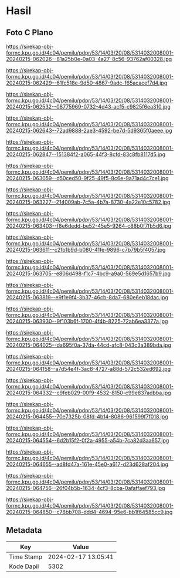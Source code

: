 # Hasil

## Foto C Plano

https://sirekap-obj-formc.kpu.go.id/4c04/pemilu/pdpr/53/14/03/20/08/5314032008001-20240215-062026--81a25b0e-0a03-4a27-8c56-93762af00328.jpg

https://sirekap-obj-formc.kpu.go.id/4c04/pemilu/pdpr/53/14/03/20/08/5314032008001-20240215-062429--61fc518e-9d50-4867-9adc-f65acacef7d4.jpg

https://sirekap-obj-formc.kpu.go.id/4c04/pemilu/pdpr/53/14/03/20/08/5314032008001-20240215-062532--08775969-0732-4d43-acf5-c9825f6ea310.jpg

https://sirekap-obj-formc.kpu.go.id/4c04/pemilu/pdpr/53/14/03/20/08/5314032008001-20240215-062643--72ad9888-2ae3-4592-be7d-5d9365f0aeee.jpg

https://sirekap-obj-formc.kpu.go.id/4c04/pemilu/pdpr/53/14/03/20/08/5314032008001-20240215-062847--151384f2-a065-44f3-8cfd-83c8fb8117d5.jpg

https://sirekap-obj-formc.kpu.go.id/4c04/pemilu/pdpr/53/14/03/20/08/5314032008001-20240215-063059--d50ced50-9f25-49f5-8c6e-9a71ad4c7ce1.jpg

https://sirekap-obj-formc.kpu.go.id/4c04/pemilu/pdpr/53/14/03/20/08/5314032008001-20240215-063227--214009ab-7c5a-4b7a-8730-4a22e10c5782.jpg

https://sirekap-obj-formc.kpu.go.id/4c04/pemilu/pdpr/53/14/03/20/08/5314032008001-20240215-063403--f8e6dedd-be52-45e5-9264-c88b0f7fb5d6.jpg

https://sirekap-obj-formc.kpu.go.id/4c04/pemilu/pdpr/53/14/03/20/08/5314032008001-20240215-063611--c2fb1b9d-b080-41fe-9896-c7b79b5f4057.jpg

https://sirekap-obj-formc.kpu.go.id/4c04/pemilu/pdpr/53/14/03/20/08/5314032008001-20240215-063705--e806d498-f1c7-4bc9-a9a0-569e5d1657b9.jpg

https://sirekap-obj-formc.kpu.go.id/4c04/pemilu/pdpr/53/14/03/20/08/5314032008001-20240215-063819--e9f1e9f4-3b37-46cb-8da7-680e6eb18dac.jpg

https://sirekap-obj-formc.kpu.go.id/4c04/pemilu/pdpr/53/14/03/20/08/5314032008001-20240215-063930--9f103b6f-1700-4f4b-8225-72ab6ea3377a.jpg

https://sirekap-obj-formc.kpu.go.id/4c04/pemilu/pdpr/53/14/03/20/08/5314032008001-20240215-064025--da695f0a-37da-44cd-afc8-043c3a389bda.jpg

https://sirekap-obj-formc.kpu.go.id/4c04/pemilu/pdpr/53/14/03/20/08/5314032008001-20240215-064158--a7d54e4f-3ac8-4727-a88d-572c532ed692.jpg

https://sirekap-obj-formc.kpu.go.id/4c04/pemilu/pdpr/53/14/03/20/08/5314032008001-20240215-064332--c9feb029-00f9-4532-8150-c99e837adbba.jpg

https://sirekap-obj-formc.kpu.go.id/4c04/pemilu/pdpr/53/14/03/20/08/5314032008001-20240215-064455--70e7325b-08fd-4b14-8086-961599f7f018.jpg

https://sirekap-obj-formc.kpu.go.id/4c04/pemilu/pdpr/53/14/03/20/08/5314032008001-20240215-064554--6d2b15f2-0f2a-4955-a54b-7ca82d3aa657.jpg

https://sirekap-obj-formc.kpu.go.id/4c04/pemilu/pdpr/53/14/03/20/08/5314032008001-20240215-064655--ad8fd47a-161e-45e0-a617-d23d628af204.jpg

https://sirekap-obj-formc.kpu.go.id/4c04/pemilu/pdpr/53/14/03/20/08/5314032008001-20240215-064756--26f04b5b-1634-4cf3-8cba-0afaffaef793.jpg

https://sirekap-obj-formc.kpu.go.id/4c04/pemilu/pdpr/53/14/03/20/08/5314032008001-20240215-064850--c78bb708-ddd4-4694-95e6-bb1f64585cc9.jpg


## Metadata

| Key        | Value               |
| ---------- | ------------------- |
| Time Stamp | 2024-02-17 13:05:41 |
| Kode Dapil | 5302                |



